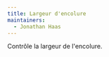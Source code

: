 ```yaml
---
title: Largeur d'encolure
maintainers:
  - Jonathan Haas
---
```


Contrôle la largeur de l'encolure.
